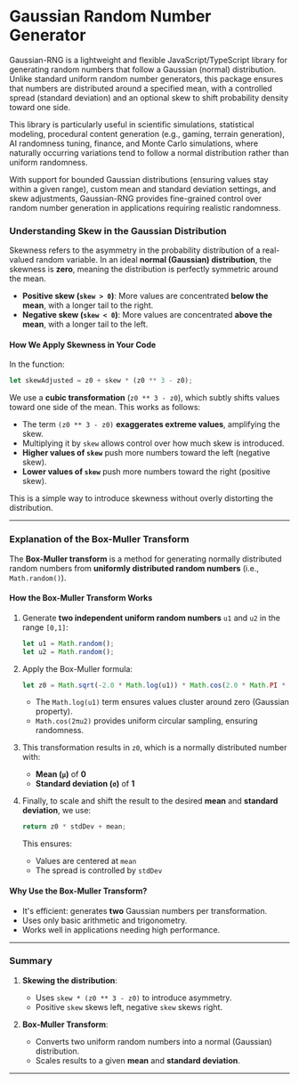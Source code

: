 # Gaussian Random Number Generator

Gaussian-RNG is a lightweight and flexible JavaScript/TypeScript library for generating random numbers that follow a Gaussian (normal) distribution. Unlike standard uniform random number generators, this package ensures that numbers are distributed around a specified mean, with a controlled spread (standard deviation) and an optional skew to shift probability density toward one side.

This library is particularly useful in scientific simulations, statistical modeling, procedural content generation (e.g., gaming, terrain generation), AI randomness tuning, finance, and Monte Carlo simulations, where naturally occurring variations tend to follow a normal distribution rather than uniform randomness.

With support for bounded Gaussian distributions (ensuring values stay within a given range), custom mean and standard deviation settings, and skew adjustments, Gaussian-RNG provides fine-grained control over random number generation in applications requiring realistic randomness.

### **Understanding Skew in the Gaussian Distribution**

Skewness refers to the asymmetry in the probability distribution of a real-valued random variable. In an ideal **normal (Gaussian) distribution**, the skewness is **zero**, meaning the distribution is perfectly symmetric around the mean.

- **Positive skew (`skew > 0`)**: More values are concentrated **below the mean**, with a longer tail to the right.
- **Negative skew (`skew < 0`)**: More values are concentrated **above the mean**, with a longer tail to the left.

#### **How We Apply Skewness in Your Code**

In the function:

```typescript
let skewAdjusted = z0 + skew * (z0 ** 3 - z0);
```

We use a **cubic transformation** (`z0 ** 3 - z0`), which subtly shifts values toward one side of the mean. This works as follows:

- The term `(z0 ** 3 - z0)` **exaggerates extreme values**, amplifying the skew.
- Multiplying it by `skew` allows control over how much skew is introduced.
- **Higher values of `skew`** push more numbers toward the left (negative skew).
- **Lower values of `skew`** push more numbers toward the right (positive skew).

This is a simple way to introduce skewness without overly distorting the distribution.

---

### **Explanation of the Box-Muller Transform**

The **Box-Muller transform** is a method for generating normally distributed random numbers from **uniformly distributed random numbers** (i.e., `Math.random()`).

#### **How the Box-Muller Transform Works**

1. Generate **two independent uniform random numbers** `u1` and `u2` in the range `[0,1]`:
   ```typescript
   let u1 = Math.random();
   let u2 = Math.random();
   ```
2. Apply the Box-Muller formula:

   ```typescript
   let z0 = Math.sqrt(-2.0 * Math.log(u1)) * Math.cos(2.0 * Math.PI * u2);
   ```

   - The `Math.log(u1)` term ensures values cluster around zero (Gaussian property).
   - `Math.cos(2πu2)` provides uniform circular sampling, ensuring randomness.

3. This transformation results in `z0`, which is a normally distributed number with:

   - **Mean (`μ`)** of **0**
   - **Standard deviation (`σ`)** of **1**

4. Finally, to scale and shift the result to the desired **mean** and **standard deviation**, we use:
   ```typescript
   return z0 * stdDev + mean;
   ```
   This ensures:
   - Values are centered at `mean`
   - The spread is controlled by `stdDev`

#### **Why Use the Box-Muller Transform?**

- It's efficient: generates **two** Gaussian numbers per transformation.
- Uses only basic arithmetic and trigonometry.
- Works well in applications needing high performance.

---

### **Summary**

1. **Skewing the distribution**:

   - Uses `skew * (z0 ** 3 - z0)` to introduce asymmetry.
   - Positive `skew` skews left, negative `skew` skews right.

2. **Box-Muller Transform**:
   - Converts two uniform random numbers into a normal (Gaussian) distribution.
   - Scales results to a given **mean** and **standard deviation**.

---
